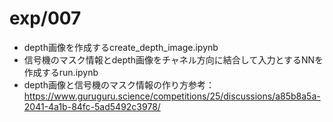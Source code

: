 # exp/007

- depth画像を作成するcreate_depth_image.ipynb
- 信号機のマスク情報とdepth画像をチャネル方向に結合して入力とするNNを作成するrun.ipynb
- depth画像と信号機のマスク情報の作り方参考：https://www.guruguru.science/competitions/25/discussions/a85b8a5a-2041-4a1b-84fc-5ad5492c3978/
